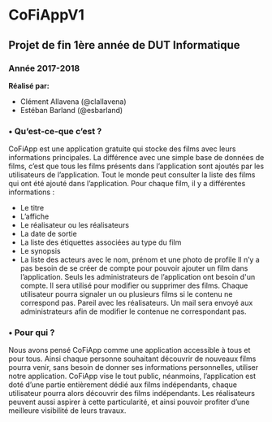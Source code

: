 # CoFiAppV1
## Projet de  fin 1ère année de DUT Informatique
### Année 2017-2018

**Réalisé par:**
* Clément Allavena (@clallavena)
* Estéban Barland (@esbarland)

### • Qu’est-ce-que c’est ? ###
CoFiApp est une application gratuite qui stocke des films avec leurs informations principales. La
différence avec une simple base de données de films, c’est que tous les films présents dans
l’application sont ajoutés par les utilisateurs de l’application. Tout le monde peut consulter la liste
des films qui ont été ajouté dans l’application. Pour chaque film, il y a différentes informations :
- Le titre
- L’affiche
- Le réalisateur ou les réalisateurs
- La date de sortie
- La liste des étiquettes associées au type du film
- Le synopsis
- La liste des acteurs avec le nom, prénom et une photo de profile
Il n’y a pas besoin de se créer de compte pour pouvoir ajouter un film dans l’application. Seuls les
administrateurs de l’application ont besoin d'un compte. Il sera utilisé pour modifier ou supprimer des
films.
Chaque utilisateur pourra signaler un ou plusieurs films si le contenu ne correspond pas. Pareil avec
les réalisateurs. Un mail sera envoyé aux administrateurs afin de modifier le contenue ne correspondant pas.

### • Pour qui ? ###
Nous avons pensé CoFiApp comme une application accessible à tous et pour tous. Ainsi
chaque personne souhaitant découvrir de nouveaux films pourra venir, sans besoin de
donner ses informations personnelles, utiliser notre application.
CoFiApp vise le tout public, néanmoins, l’application est doté d’une partie entièrement
dédié aux films indépendants, chaque utilisateur pourra alors découvrir des films
indépendants. Les réalisateurs peuvent aussi aspirer à cette particularité, et ainsi
pouvoir profiter d’une meilleure visibilité de leurs travaux.
